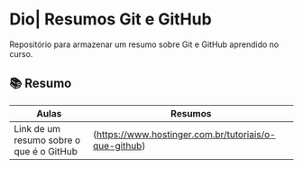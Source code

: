 
# Dio| Resumos Git e GitHub

Repositório para armazenar um resumo sobre Git e GitHub aprendido no  curso.

## 📚 Resumo

| Aulas | Resumos |
|-------|---------|
|Link de um resumo sobre o que é o GitHub| (https://www.hostinger.com.br/tutoriais/o-que-github) |
